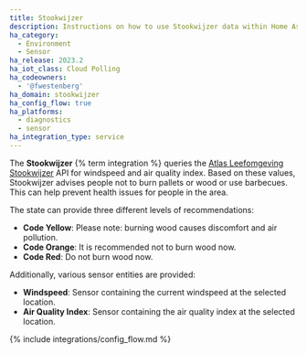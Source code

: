 ```yaml
---
title: Stookwijzer
description: Instructions on how to use Stookwijzer data within Home Assistant
ha_category:
  - Environment
  - Sensor
ha_release: 2023.2
ha_iot_class: Cloud Polling
ha_codeowners:
  - '@fwestenberg'
ha_domain: stookwijzer
ha_config_flow: true
ha_platforms:
  - diagnostics
  - sensor
ha_integration_type: service
---
```


The **Stookwijzer** {% term integration %} queries the [Atlas Leefomgeving Stookwijzer](https://www.atlasleefomgeving.nl/stookwijzer) API for windspeed and air quality index. Based on these values, Stookwijzer advises people not to burn pallets or wood or use barbecues. This can help prevent health issues for people in the area.

The state can provide three different levels of recommendations:

- **Code Yellow**: Please note: burning wood causes discomfort and air pollution.
- **Code Orange**: It is recommended not to burn wood now.
- **Code Red**: Do not burn wood now.

Additionally, various sensor entities are provided:

- **Windspeed**: Sensor containing the current windspeed at the selected location.
- **Air Quality Index**: Sensor containing the air quality index at the selected location.

{% include integrations/config_flow.md %}
